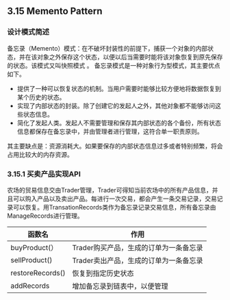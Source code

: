 ## 3.15 Memento Pattern

### 设计模式简述

备忘录（Memento）模式：在不破坏封装性的前提下，捕获一个对象的内部状态，并在该对象之外保存这个状态，以便以后当需要时能将该对象恢复到原先保存的状态。该模式又叫快照模式 。
备忘录模式是一种对象行为型模式，其主要优点如下。

- 提供了一种可以恢复状态的机制。当用户需要时能够比较方便地将数据恢复到某个历史的状态。
- 实现了内部状态的封装。除了创建它的发起人之外，其他对象都不能够访问这些状态信息。
- 简化了发起人类。发起人不需要管理和保存其内部状态的各个备份，所有状态信息都保存在备忘录中，并由管理者进行管理，这符合单一职责原则。

其主要缺点是：资源消耗大。如果要保存的内部状态信息过多或者特别频繁，将会占用比较大的内存资源。

### 3.15.1 买卖产品实现API

农场的贸易信息交由Trader管理，Trader可得知当前农场中的所有产品信息，并且可以购入产品以及卖出产品。每进行一次交易，都会产生一条交易记录，交易记录可以恢复。用TransationRecords类作为备忘录记录交易信息，所有备忘录由ManageRecords进行管理。

| 函数名           | 作用                                   |
| ---------------- | -------------------------------------- |
| buyProduct(）    | Trader购买产品，生成的订单为一条备忘录 |
| sellProduct()    | Trader卖出产品，生成的订单为一条备忘录 |
| restoreRecords() | 恢复到指定历史状态                     |
| addRecords       | 增加备忘录到链表中，以便管理           |

